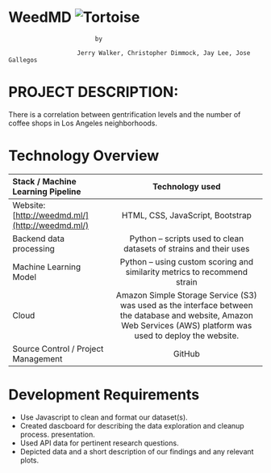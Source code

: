 # **WeedMD** ![Tortoise](https://encrypted-tbn0.gstatic.com/images?q=tbn:ANd9GcQ2ZmTYuMry87mWB_fe7L9BFvfn8_cNGfKUg8-Ykc9SGXgKhJ63)

							by
							
	                   Jerry Walker, Christopher Dimmock, Jay Lee, Jose Gallegos

# PROJECT DESCRIPTION:

There is a correlation between gentrification levels and the number of coffee shops in Los Angeles neighborhoods.


# Technology Overview

| Stack / Machine Learning Pipeline   | Technology used   					|
| :---         		|     :---:      							|
|  Website: [http://weedmd.ml/](http://weedmd.ml/) | HTML, CSS, JavaScript, Bootstrap		|
|  Backend data processing  | Python – scripts used to clean datasets of strains and their uses	| 
|  Machine Learning Model | Python – using custom scoring and similarity metrics to recommend strain| 
|  Cloud	| Amazon Simple Storage Service (S3) was used as the interface between the database and website, Amazon Web Services (AWS) platform was used to deploy the website.|
|  Source Control / Project Management    | GitHub	|


# Development Requirements		
		
+	Use Javascript to clean and format our dataset(s). 
+	Created dascboard for describing the data exploration and cleanup process.
        presentation. 
+	Used API data for pertinent research questions. 
+	Depicted data and a short description of our findings and any relevant plots.
		



